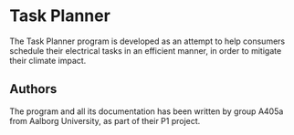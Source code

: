 # Task Planner
The Task Planner program is developed as an attempt to help consumers schedule their electrical tasks in an efficient manner, in order to mitigate their climate impact.

## Authors
The program and all its documentation has been written by group A405a from Aalborg University, as part of their P1 project.